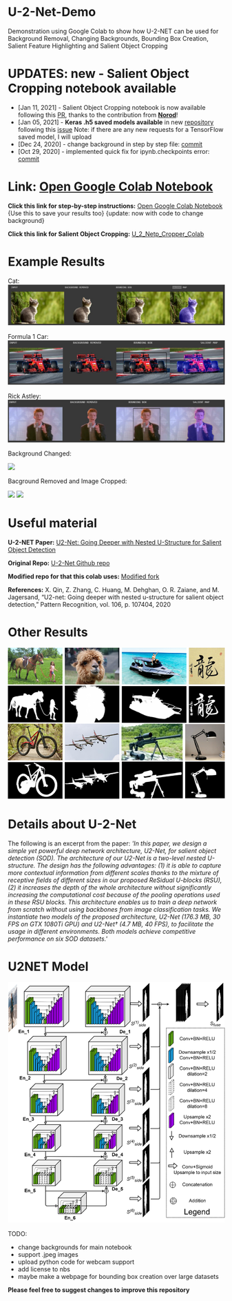 # U-2-Net-Demo
Demonstration using Google Colab to show how U-2-NET can be used for Background Removal, Changing Backgrounds, Bounding Box Creation, Salient Feature Highlighting and Salient Object Cropping

# UPDATES: new - Salient Object Cropping notebook available
 - [Jan 11, 2021] - Salient Object Cropping notebook is now available following this [PR](https://github.com/shreyas-bk/U-2-Net/pull/1), thanks to the contribution from [**Norod**](https://github.com/Norod)!
 - [Jan 05, 2021] - **Keras .h5 saved models available** in new [repository](https://github.com/shreyas-bk/U-2-Net-Keras) following this [issue](https://github.com/shreyas-bk/U-2-Net-Demo/issues/9) Note: if there are any new requests for a TensorFlow saved model, I will upload
 - [Dec 24, 2020] - change background in step by step file: [commit](https://github.com/shreyas-bk/U-2-Net-Demo/commit/71c0c8ba726bcfa1c97ddb513265ef9deede1df1)
 - [Oct 29, 2020] - implemented quick fix for ipynb.checkpoints error: [commit](https://github.com/shreyas-bk/U-2-Net-Demo/commit/f059e696e0ce6f6512486fbf6e9237700b710987)

# Link: [Open Google Colab Notebook](https://colab.research.google.com/github/shreyas-bk/U-2-Net-Demo/blob/master/DEMOS/U_2_Netp_Demonstration_Colab.ipynb)

**Click this link for step-by-step instructions:** [Open Google Colab Notebook](https://colab.research.google.com/github/shreyas-bk/U-2-Net-Demo/blob/master/DEMOS/U_2_Netp_Step_by_Step_Demonstration_Colab_v2.ipynb) {Use this to save your results too} {update: now with code to change background}

**Click this link for Salient Object Cropping:** [U_2_Netp_Cropper_Colab](https://colab.research.google.com/github/shreyas-bk/U-2-Net-Demo/blob/master/DEMOS/U_2_Netp_Cropper_Colab.ipynb)

# Example Results

Cat:
![](Assets/U_2_NETP_Results1.jpg)

Formula 1 Car:
![](Assets/U_2_NETP_Results2.jpg)

Rick Astley:
![](Assets/U_2_NETP_Results3.jpg)

Background Changed:

<img src="https://github.com/shreyas-bk/U-2-Net-Demo/blob/master/Assets/U_2_NETP_IMAGE3_background_changed.png" width="250" />

Bacground Removed and Image Cropped:

<img src="https://github.com/shreyas-bk/U-2-Net-Demo/blob/master/Assets/U_2_NETP_IMAGE3_cropped_no-bg_mask.jpg" width="150" />  <img src="https://github.com/shreyas-bk/U-2-Net-Demo/blob/master/Assets/U_2_NETP_IMAGE3_cropped_no-bg.jpg" width="150" />


# Useful material

**U-2-NET Paper:** [U2-Net: Going Deeper with Nested U-Structure for Salient Object Detection](https://arxiv.org/abs/2005.09007)

**Original Repo:** [U-2-Net Github repo](https://github.com/NathanUA/U-2-Net)

**Modified repo for that this colab uses:** [Modified fork](https://github.com/shreyas-bk/U-2-Net)

**References:** X. Qin, Z. Zhang, C. Huang, M. Dehghan, O. R. Zaiane, and M. Jagersand, “U2-net: Going deeper with nested u-structure for salient object
detection,” Pattern Recognition, vol. 106, p. 107404, 2020

# Other Results

![](Assets/u2netexamples.png)


# Details about U-2-Net
The following is an excerpt from the paper:
*'In this paper, we design a simple yet powerful deep network architecture, U2-Net, for salient object detection (SOD). The architecture of our U2-Net is a two-level nested U-structure. The design has the following advantages: (1) it is able to capture more contextual information from different scales thanks to the mixture of receptive fields of different sizes in our proposed ReSidual U-blocks (RSU), (2) it increases the depth of the whole architecture without significantly increasing the computational cost because of the pooling operations used in these RSU blocks. This architecture enables us to train a deep network from scratch without using backbones from image classification tasks. We instantiate two models of the proposed architecture, U2-Net (176.3 MB, 30 FPS on GTX 1080Ti GPU) and U2-Net† (4.7 MB, 40 FPS), to facilitate the usage in different environments. Both models achieve competitive performance on six SOD datasets.'*

# U2NET Model

![](Assets/U2NETPRmodel.png)

TODO:
- change backgrounds for main notebook
- support .jpeg images
- upload python code for webcam support
- add license to nbs
- maybe make a webpage for bounding box creation over large datasets

**Please feel free to suggest changes to improve this repository**
